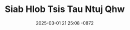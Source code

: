 ---
layout: movie-video-data
date: 2025-03-01 21:25:08 -0872
categories: movie

# Site Attributes
title: "Siab Hlob Tsis Tau Ntuj Qhw"
permalink: "/movie/Siab_Hlob_Tsis_Tau_Ntuj_Qhw"

# Movie Attributes
synopsis: "Siab hlob tsis tau ntuj qhw yog ib zaj yeeb yaj kiab ua txog peb cov txiv neej uas nyob teb chaws america no rov qab mus yuav niam yau tim teb chaws nplog. Niam hlob khiav mus yuav mexico thiab nws raug niam yau muab ncaws tawm. Ua rau nws lub neej puas tag thiab thaum kawg nws kuj txo nws txoj sia. yuav coj mus saib, nws muaj txiaj ntsim rau cov txiv neej siab coob heev. "
producer: "Hmong Video Production"
director: ""
writer: ""
video_link: "https://youtu.be/7mJFbjmiszA?si=m6fTcAHURj31931k"
genre: "Drama"
year: "1996"
release_type: "VHS"
storage: "Center for Hmong Studies"
thumbnail: "/assets/images/movie_thumbnails/Siab Hlob Tsis Tau Ntuj Qhw.jpeg"
publishing_company: "Hmong Video Production"

# Sequels + Parts
base_movie: ""
total_parts: 0
sequel: ""

# Movie Cast
cast:
#VALUE!
---
